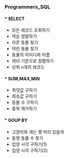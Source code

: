 ### Programmers_SQL
#### * SELECT
 * 모든 레코드 조회하기
 * 역순 정렬하기
 * 아픈 동물 찾기
 * 어린 동물 찾기
 * 동물의 아이디와 이름
 * 여러 기준으로 정렬하기
 * 상위 n개의 레코드
#### * SUM,MAX,MIN
 * 최댓값 구하기
 * 최솟값 구하기
 * 동물 수 구하기
 * 중복 제거하기
#### * GOUP BY
 * 고양이와 개는 몇 마리 있을까
 * 동명 동물 수 찾기
 * 입양 시각 구하기(1)
 * 입양 시각 구하기(2)
